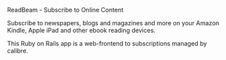 ReadBeam - Subscribe to Online Content

Subscribe to newspapers, blogs and magazines and more on your
Amazon Kindle, Apple iPad and other ebook reading devices.

This Ruby on Rails app is a web-frontend to subscriptions managed by calibre.